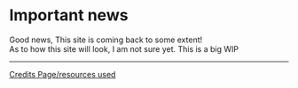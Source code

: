 # Important news
Good news, This site is coming back to some extent!\
As to how this site will look, I am not sure yet. This is a big WIP

---

[Credits Page/resources used](/credits/index.md)


<!--
# My links page
This page is "My Links" page. Here you will find a few links to different things I have made or work on.

These links are subject to change without notice and may not always work.

### These are my other Pages
[Homepage](https://ath0rus.github.io/Home)\
[Projects](https://ath0rus.github.io/Projects)

### Other links
[Python Tutorial](https://github.com/ath0rus/Python-Tutorial)\
[GitHub account](https://github.com/ath0rus)\
[Cordless Cat](https://discord.gg/q62V7SRfxE) (my Discord server)\
[Youtube](https://www.youtube.com/channel/UCJjoKeRSMz5Lt2XwNVmxmQQ)\
[Twitter](https://twitter.com/ath0rus)\
[Stack Overflow](https://stackoverflow.com/users/10312341/ath0rus)

## Rampage Rally
Did you come here from my submission to Pwnisher's Rampage Rally competition, I am soo happy I made the final video.
While it is a shame this page is not ready, It's getting close, I just need more time to make it look fancy. For now see the link below

#### Until this site gets finished and every thing gets added, You can find my portfolio and where I post to on [Link Tree](https://linktr.ee/ath0rus)
##### Do note that the top links are my most use/suggested
-->

